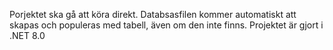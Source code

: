 Porjektet ska gå att köra direkt. Databsasfilen kommer automatiskt att skapas och populeras med tabell, även om den inte finns. Projektet är gjort i .NET 8.0
